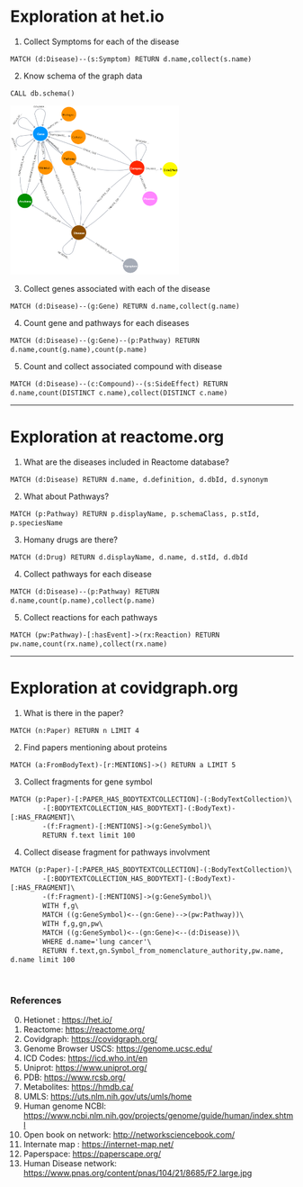 # Exploration at het.io
1. Collect Symptoms for each of the disease
```
MATCH (d:Disease)--(s:Symptom) RETURN d.name,collect(s.name)
```
2. Know schema of the graph data
```
CALL db.schema()
```

<img src="https://github.com/pyncx/neo4j_practice/raw/main/graph.png" width="300" height="300"></img>

3. Collect genes associated with each of the disease
```
MATCH (d:Disease)--(g:Gene) RETURN d.name,collect(g.name)
```
4. Count gene and pathways for each diseases
```
MATCH (d:Disease)--(g:Gene)--(p:Pathway) RETURN d.name,count(g.name),count(p.name)
```
5. Count and collect associated compound with disease
```
MATCH (d:Disease)--(c:Compound)--(s:SideEffect) RETURN d.name,count(DISTINCT c.name),collect(DISTINCT c.name)
```

---------------------------------------

# Exploration at reactome.org

1. What are the diseases included in Reactome database?
```
MATCH (d:Disease) RETURN d.name, d.definition, d.dbId, d.synonym
```
2. What about Pathways?
```
MATCH (p:Pathway) RETURN p.displayName, p.schemaClass, p.stId, p.speciesName
```
3. Homany drugs are there?
```
MATCH (d:Drug) RETURN d.displayName, d.name, d.stId, d.dbId
```
4. Collect pathways for each disease
```
MATCH (d:Disease)--(p:Pathway) RETURN d.name,count(p.name),collect(p.name)
```
5. Collect reactions for each pathways

```
MATCH (pw:Pathway)-[:hasEvent]->(rx:Reaction) RETURN pw.name,count(rx.name),collect(rx.name)
```

--------------------------------------

# Exploration at covidgraph.org

1. What is there in the paper?
```
MATCH (n:Paper) RETURN n LIMIT 4
```
2. Find papers mentioning about proteins
```
MATCH (a:FromBodyText)-[r:MENTIONS]->() RETURN a LIMIT 5
```
3. Collect fragments for gene symbol
```
MATCH (p:Paper)-[:PAPER_HAS_BODYTEXTCOLLECTION]-(:BodyTextCollection)\
        -[:BODYTEXTCOLLECTION_HAS_BODYTEXT]-(:BodyText)-[:HAS_FRAGMENT]\
        -(f:Fragment)-[:MENTIONS]->(g:GeneSymbol)\
        RETURN f.text limit 100
```
4. Collect disease fragment for pathways involvment
```
MATCH (p:Paper)-[:PAPER_HAS_BODYTEXTCOLLECTION]-(:BodyTextCollection)\
        -[:BODYTEXTCOLLECTION_HAS_BODYTEXT]-(:BodyText)-[:HAS_FRAGMENT]\
        -(f:Fragment)-[:MENTIONS]->(g:GeneSymbol)\
        WITH f,g\
        MATCH ((g:GeneSymbol)<--(gn:Gene)-->(pw:Pathway))\
        WITH f,g,gn,pw\
        MATCH ((g:GeneSymbol)<--(gn:Gene)<--(d:Disease))\
        WHERE d.name='lung cancer'\
        RETURN f.text,gn.Symbol_from_nomenclature_authority,pw.name, d.name limit 100
 
 
 ```
 
 ### References
 0. Hetionet : https://het.io/
 1. Reactome: https://reactome.org/
 2. Covidgraph: https://covidgraph.org/
 3. Genome Browser USCS: https://genome.ucsc.edu/
 4. ICD Codes: https://icd.who.int/en
 5. Uniprot: https://www.uniprot.org/
 6. PDB: https://www.rcsb.org/
 7. Metabolites: https://hmdb.ca/
 8. UMLS: https://uts.nlm.nih.gov/uts/umls/home
 9. Human genome NCBI: https://www.ncbi.nlm.nih.gov/projects/genome/guide/human/index.shtml
 10. Open book on network: http://networksciencebook.com/
 11. Internate map : https://internet-map.net/
 12. Paperspace: https://paperscape.org/
 13. Human Disease network: https://www.pnas.org/content/pnas/104/21/8685/F2.large.jpg
